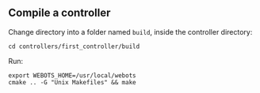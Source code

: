 ## Compile a controller

Change directory into a folder named `build`, inside the controller directory:
```
cd controllers/first_controller/build
```

Run:
```
export WEBOTS_HOME=/usr/local/webots
cmake .. -G "Unix Makefiles" && make
```